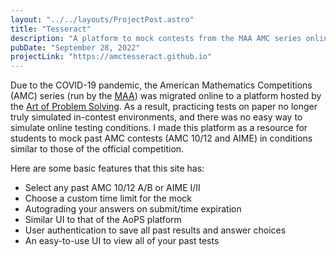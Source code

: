 ```yaml
---
layout: "../../layouts/ProjectPost.astro"
title: "Tesseract"
description: "A platform to mock contests from the MAA AMC series online"
pubDate: "September 28, 2022"
projectLink: "https://amctesseract.github.io"
---
```


Due to the COVID-19 pandemic, the American Mathematics Competitions (AMC) series (run by the [MAA](https://www.maa.org/)) was migrated online to a platform hosted by the [Art of Problem Solving](https://artofproblemsolving.com/). As a result, practicing tests on paper no longer truly simulated in-contest environments, and there was no easy way to simulate online testing conditions. I made this platform as a resource for students to mock past AMC contests (AMC 10/12 and AIME) in conditions similar to those of the official competition.

Here are some basic features that this site has:

- Select any past AMC 10/12 A/B or AIME I/II
- Choose a custom time limit for the mock
- Autograding your answers on submit/time expiration
- Similar UI to that of the AoPS platform
- User authentication to save all past results and answer choices
- An easy-to-use UI to view all of your past tests
